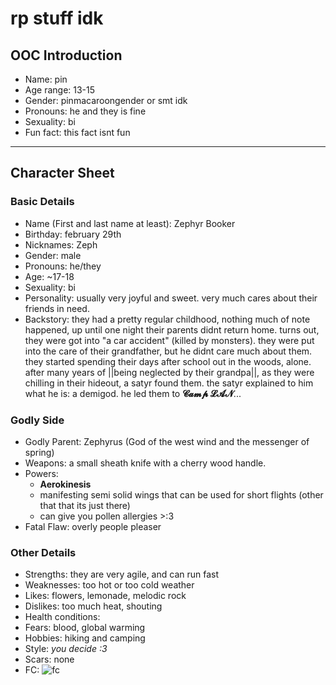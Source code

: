 <!--- cSpell:enable --->
# rp stuff idk

## OOC Introduction

* Name: pin
* Age range: 13-15
* Gender: pinmacaroongender or smt idk
* Pronouns: he and they is fine
* Sexuality: bi
* Fun fact: this fact isnt fun

---

## Character Sheet

### Basic Details

* Name (First and last name at least): Zephyr Booker
* Birthday: february 29th
* Nicknames: Zeph
* Gender: male
* Pronouns: he/they
* Age: ~17-18
* Sexuality: bi
* Personality: usually very joyful and sweet. very much cares about their friends in need.
* Backstory: they had a pretty regular childhood, nothing much of note happened, up until one night their parents didnt return home. turns out, they were got into "a car accident" (killed by monsters). they were put into the care of their grandfather, but he didnt care much about them. they started spending their days after school out in the woods, alone. after many years of ||being neglected by their grandpa||, as they were chilling in their hideout, a satyr found them. the satyr explained to him what he is: a demigod. he led them to **𝓒𝓪𝓶𝓹 𝓛𝓐𝓝**...

### Godly Side

* Godly Parent: Zephyrus (God of the west wind and the messenger of spring)
* Weapons: a small sheath knife with a cherry wood handle.
* Powers:
  * **Aerokinesis**
  * manifesting semi solid wings that can be used for short flights (other that that its just there)
  * can give you pollen allergies >:3
* Fatal Flaw: overly people pleaser

### Other Details

* Strengths: they are very agile, and can run fast
* Weaknesses: too hot or too cold weather
* Likes: flowers, lemonade, melodic rock
* Dislikes: too much heat, shouting
* Health conditions:
* Fears: blood, global warming
* Hobbies: hiking and camping
* Style: *you decide :3*
* Scars: none
* FC: ![fc](https://pinmacaroon.github.io/rpchr.png)
